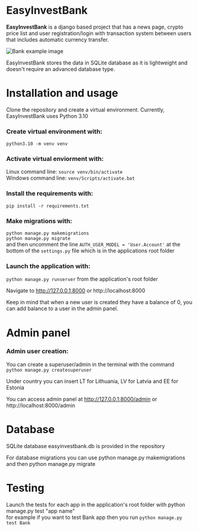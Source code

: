 # EasyInvestBank


**EasyInvestBank** is a django based project that has a news page, crypto price list and user registration/login with transaction system
between users that includes automatic currency transfer.

<img src="https://prnt.sc/VyMLjXqpYkMN" alt="Bank example image" title="Example image">

EasyInvestBank stores the data in SQLite database as it is lightweight and doesn't require an advanced database type.


# Installation and usage

Clone the repository and create a virtual environment. Currently, EasyInvestBank uses Python 3.10

### Create virtual environment with:
`python3.10 -m venv venv`

### Activate virtual enviorment with:
Linux command line: `source venv/bin/activate` <br/>
Windows command line: `venv/Scripts/activate.bat`

### Install the requirements with:
`pip install -r requirements.txt`

### Make migrations with:
`python manage.py makemigrations` <br/>
`python manage.py migrate` <br/>
and then uncomment the line `AUTH_USER_MODEL = 'User.Account'`
at the bottom of the `settings.py` file which is in the applications root folder

### Launch the application with:
`python manage.py runserver` from the application's root folder

Navigate to http://127.0.0.1:8000 or http://localhost:8000


Keep in mind that when a new user is created they have a balance of 0, you can 
add balance to a user in the admin panel.

# Admin panel

### Admin user creation:
You can create a superuser/admin in the terminal with the command </br>
`python manage.py createsuperuser`

Under country you can insert LT for Lithuania, LV for Latvia and EE for Estonia

You can access admin panel at http://127.0.0.1:8000/admin or http://localhost:8000/admin


# Database
SQLite database easyinvestbank.db is provided in the repository

For database migrations you can use python manage.py makemigrations and then python manage.py migrate


# Testing
Launch the tests for each app in the application's root folder with python manage.py test "app name" </br>
for example if you want to test Bank app then you run `python manage.py test Bank`